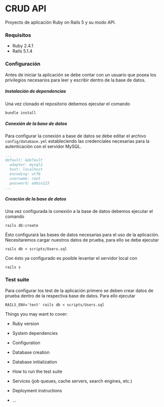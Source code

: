 # CRUD API
Proyecto de aplicación Ruby on Rails 5 y su modo API.

### Requisitos
* Ruby 2.4.1
* Rails 5.1.4

### Configuración
Antes de iniciar la aplicación se debe contar con un usuario que posea los privilegios necesarios para leer y escribir dentro de la base de datos.

##### Instalación de dependencias
Una vez clonado el repositorio debemos ejecutar el comando
```
bundle install
```

##### Conexión de la base de datos
Para configurar la conexión a base de datos se debe editar el archivo `config/database.yml` estableciendo las credenciales necesarias para la autenticación con el servidor MySQL.

```yaml
...
default: &default
  adapter: mysql2
  host: localhost
  encoding: utf8
  username: root
  password: admin123
...
```

##### Creación de la base de datos
Una vez configurada la conexión a la base de datos debemos ejecutar el comando
```
rails db:create
```
Ésto configurará las bases de datos necesarias para el uso de la aplicación.
Necesitaremos cargar nuestros datos de prueba, para ello se debe ejecutar
```
rails db < scripts/Users.sql
```
Con ésto ya configurado es posible levantar el servidor local con
```
rails s
```

### Test suite
Para configurar los test de la aplicación primero se deben crear datos de prueba dentro de la respectiva base de datos. Para ello ejecutar
```
RAILS_ENV='test' rails db < scripts/Users.sql
```

Things you may want to cover:

* Ruby version

* System dependencies

* Configuration

* Database creation

* Database initialization

* How to run the test suite

* Services (job queues, cache servers, search engines, etc.)

* Deployment instructions

* ...
